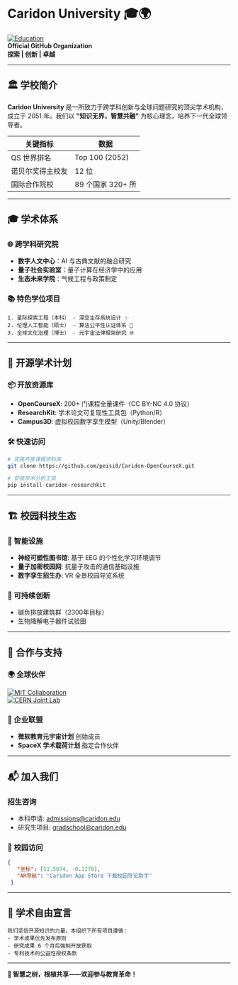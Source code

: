# Caridon University 🎓🌍  
[![Education](https://img.shields.io/badge/Education-00447C?style=for-the-badge&logo=c)](https://peisi0.github.io/Caridon)  
**Official GitHub Organization**  
**探索 | 创新 | 卓越**  

---

## 🏛️ 学校简介  
**Caridon University** 是一所致力于跨学科创新与全球问题研究的顶尖学术机构，成立于 2051 年。我们以 **"知识无界，智慧共融"** 为核心理念，培养下一代全球领导者。

| 关键指标          | 数据                     |
|--------------------|--------------------------|
| QS 世界排名        | Top 100 (2052)          |
| 诺贝尔奖得主校友   | 12 位                   |
| 国际合作院校       | 89 个国家 320+ 所       |

---

## 🎓 学术体系  

### 🌐 跨学科研究院  
- **数字人文中心**：AI 与古典文献的融合研究  
- **量子社会实验室**：量子计算在经济学中的应用  
- **生态未来学院**：气候工程与政策制定  

### 📚 特色学位项目  
```text
1. 星际探索工程（本科） - 深空生存系统设计 ✨  
2. 伦理人工智能（硕士） - 算法公平性认证体系 🧠  
3. 全球文化治理（博士） - 元宇宙法律框架研究 🌐  
```

---

## 🚀 开源学术计划  

### 📦 开放资源库  
- **OpenCourseX**: 200+ 门课程全量课件（CC BY-NC 4.0 协议）  
- **ResearchKit**: 学术论文可复现性工具包（Python/R）  
- **Campus3D**: 虚拟校园数字孪生模型（Unity/Blender）  

### 🛠️ 快速访问  
```bash
# 克隆开放课程资料库
git clone https://github.com/peisi0/Caridon-OpenCourseX.git

# 安装学术分析工具
pip install caridon-researchkit
```

---

## 🏗️ 校园科技生态  

### 📡 智能设施  
- **神经可塑性图书馆**: 基于 EEG 的个性化学习环境调节  
- **量子加密校园网**: 抗量子攻击的通信基础设施  
- **数字孪生招生办**: VR 全景校园导览系统  

### 🌿 可持续创新  
- 碳负排放建筑群（2300年目标）  
- 生物降解电子器件试验田  

---

## 🤝 合作与支持  

### 🌍 全球伙伴  
[![MIT Collaboration](https://img.shields.io/badge/Partner-MIT-000000?style=flat&logo=mit)](https://web.mit.edu)  
[![CERN Joint Lab](https://img.shields.io/badge/Research-CERN-0053A1?style=flat&logo=cern)](https://home.cern)  

### 💼 企业联盟  
- **微软教育元宇宙计划** 创始成员  
- **SpaceX 学术载荷计划** 指定合作伙伴  

---

## 📬 加入我们  

### 招生咨询  
- 本科申请: [admissions@caridon.edu](mailto:admissions@caridon.edu)  
- 研究生项目: [gradschool@caridon.edu](mailto:gradschool@caridon.edu)  

### 📍 校园访问  
```geojson
{
   "坐标": [51.5074, -0.1278], 
   "AR导航": "Caridon App Store 下载校园导览助手"
 }
```

---

## 📜 学术自由宣言  
```text
我们坚信开源知识的力量，本组织下所有项目遵循：  
- 学术成果优先发布原则  
- 研究成果 6 个月后强制开放获取  
- 专利技术的公益性授权条款  
```

--- 

**🌱 智慧之树，根植共享——欢迎参与教育革命！**  
